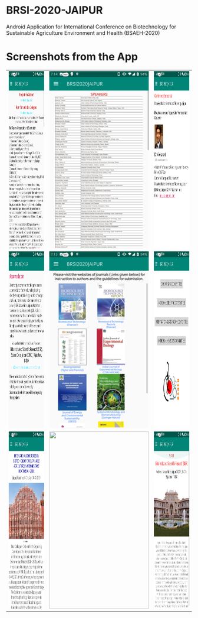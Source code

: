 # BRSI-2020-JAIPUR
Android Application for International Conference on Biotechnology for Sustainable Agriculture Environment and Health (BSAEH-2020) 

# Screenshots from the App

<table>   
  <tr>
    <td><img src="https://github.com/sdas969/BRSI-2020-JAIPUR/raw/master/1.png" width=270 height=480></td>
    <td><img src="https://github.com/sdas969/BRSI-2020-JAIPUR/raw/master/2.png" width=270 height=480></td>
    <td><img src="https://github.com/sdas969/BRSI-2020-JAIPUR/raw/master/3.png" width=270 height=480></td>
  </tr>
  <tr>
    <td><img src="https://github.com/sdas969/BRSI-2020-JAIPUR/raw/master/4.png" width=270 height=480></td>
    <td><img src="https://github.com/sdas969/BRSI-2020-JAIPUR/raw/master/5.png" width=270 height=480></td>
    <td><img src="https://github.com/sdas969/BRSI-2020-JAIPUR/raw/master/6.png" width=270 height=480></td>
  </tr>
  <tr>
    <td><img src="https://github.com/sdas969/BRSI-2020-JAIPUR/raw/master/7.png" width=270 height=480></td>
    <td><img src=""https://github.com/sdas969/BRSI-2020-JAIPUR/raw/master/8.png" width=270 height=480></td>
    <td><img src="https://github.com/sdas969/BRSI-2020-JAIPUR/raw/master/9.png" width=270 height=480></td>
  </tr>
 </table>
